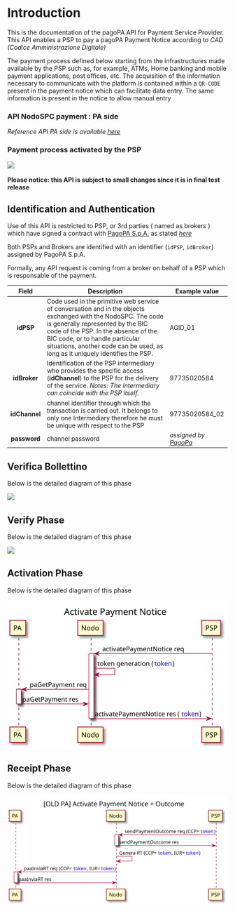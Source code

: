 <!-- 
plantuml -tsvg api-definitions/openapi/description.md 
-->
# Introduction

This is the documentation of the pagoPA API for Payment Service Provider. This API enables a PSP  to pay a pagoPA Payment Notice according to _CAD (Codice Amministrazione Digitale)_

The payment process defined below starting from the infrastructures made available by the PSP such as, for example, ATMs, Home banking and mobile payment applications, post offices, etc. The acquisition of the information necessary to communicate with the platform is contained within a `QR-CODE` present in the payment notice which can facilitate data entry. The same information is present in the notice to allow manual entry

### API NodoSPC payment : **PA side**
_Reference API PA side is available [here](https://pagopa.github.io/pagopa-api/indexPA.html)_

### Payment process activated by the PSP

<!-- https://github.com/pagopa/pagopa-analisi/blob/main/PlantUML/Sequence/modelli/nuovoModello3_ENG.puml -->

<!-- 
@startuml uml_diag/seqdiag-wisplightnuovoModello3_newPA
title Payment process activated by the PSP

participant EC
participant pagoPA
participant PSP
actor       User

== verify phase (optional) ==

User [#blue]-> PSP: Payment Notice

alt QR-CODE
    PSP -> pagoPA: verifyPaymentNotice req
    note right : The PSP requests the verification of the notice \n (check amount)
    activate pagoPA
    pagoPA -> EC: paVerifyPaymentNotice req
    note left #aqua : Debt Position\n STATUS = **Open**
    activate EC
    EC -> pagoPA: paVerifyPaymentNotice res
    deactivate EC
    pagoPA -> PSP: verifyPaymentNotice res
    deactivate pagoPA
else BARCODE-128-AIM 
    PSP -> pagoPA: verificaBollettino req
    activate pagoPA
    pagoPA -> EC: paVerifyPaymentNotice req
    note left #aqua : Debt Position\n STATUS = **Open**
    activate EC
    EC -> pagoPA: paVerifyPaymentNotice res
    deactivate EC
    pagoPA -> PSP: verificaBollettino res
    deactivate pagoPA
end

PSP [#blue]-> User: Notice verified and updated

== activate phase ==
User [#blue]-> PSP: Confirm willingness to pay
PSP -> pagoPA: activatePaymentNotice req
note right : The PSP requires payment activation
activate pagoPA
pagoPA -> pagoPA: token generation (<color blue>token</color>)
pagoPA -> EC: paGetPayment req
note left #aqua : Debt Position\n STATUS = **Open**
activate EC
EC -> pagoPA: paGetPayment res
deactivate EC
pagoPA -> PSP: activatePaymentNotice res (<color blue>token</color>)
note right : The PSP has all data \nto allow the payment
deactivate pagoPA

PSP [#blue]-> User: Payment page
note left EC #pink : Newly configured ECs \n**DOES'NT HAVE TO** lock the debt position \nafter activation.

== send receipt phase ==

User [#blue]-> PSP: Pay
note right PSP : If payment OK ->  Outcome +\nIf payment KO -> Outcome -

PSP -> pagoPA: sendPaymentOutcome req (<color blue>token</color>)
activate pagoPA
pagoPA -> PSP: sendPaymentOutcome res
deactivate pagoPA
pagoPA -> pagoPA: receipt generation (idReceipt=<color blue>token</color>)

loop for each EC in transfer list
    pagoPA -> EC: paSendRT req (idReceipt=<color blue>token</color>)
    activate EC
    EC -> pagoPA: paSendRT res
    deactivate EC
end 

note left EC #aqua: Debt Position\n STATUS = **Open -> Closed/Open**\n(based on receipt result)

@enduml
-->
![](seqdiag-wisplightnuovoModello3_newPA.svg)

**Please notice: this API is subject to small changes since it is in final test release**

## Identification and Authentication

Use of this API is restricted to PSP, or 3rd parties ( named as brokers ) which have signed a contract with [PagoPA S.p.A.](https://www.pagopa.gov.it/it/pagopa-spa/) as stated _[here](https://www.pagopa.gov.it/it/prestatori-servizi-di-pagamento/)_

Both PSPs and Brokers are identified with an identifier (`idPSP`, `idBroker`)  assigned by PagoPA S.p.A.

Formally, any API request is coming from a broker on behalf of a PSP which is responsable of the payment.

| Field   |      Description      |  Example value |
|:----------:|-------------|------|
| **idPSP** | Code used in the primitive web service of conversation and in the objects exchanged with the NodoSPC. The code is generally represented by the BIC code of the PSP. In the absence of the BIC code, or to handle particular situations, another code can be used, as long as it uniquely identifies the PSP. | AGID_01 |
| **idBroker** | Identification of the PSP intermediary who provides the specific access (**idChannel**) to the PSP for the delivery of the service. _Notes: The intermediary can coincide with the PSP itself._ | 97735020584 |
| **idChannel**| channel identifier through which the transaction is carried out. It belongs to only one Intermediary therefore he must be unique with respect to the PSP | 97735020584_02 |
| **password**| channel password | _assigned by [PagoPa](https://www.pagopa.gov.it/it/pagopa-spa/servizi-psp/)_|

## Verifica Bollettino
Below is the detailed diagram of this phase
<!-- https://github.com/pagopa/pagopa-analisi/blob/main/PlantUML/Sequence/businessProcess/verificaBollettino.puml -->

<!-- 
@startuml uml_diag/verificaBollettino
title Verifica Bollettino

participant EC
participant pagoPA
participant PSP

PSP -> pagoPA: verificaBollettino req
activate pagoPA
pagoPA -> EC: paVerifyPaymentNotice req
activate EC
EC -> pagoPA: paVerifyPaymentNotice res
deactivate EC
pagoPA -> PSP: verificaBollettino res
deactivate pagoPA

@enduml
-->
![](verificaBollettino.svg)

## Verify Phase
Below is the detailed diagram of this phase

<!-- https://github.com/pagopa/pagopa-analisi/blob/main/PlantUML/Sequence/businessProcess/verifyPaymentNotice.puml -->
<!-- 
@startuml uml_diag/verifyPaymentNotice_newPA
title Verify Payment Notice 

participant EC
participant pagoPA
participant PSP

PSP -> pagoPA: verifyPaymentNotice req
activate pagoPA
pagoPA -> EC: paVerifyPaymentNotice req
activate EC
EC -> pagoPA: paVerifyPaymentNotice res
deactivate EC
pagoPA -> PSP: verifyPaymentNotice res
deactivate pagoPA

@enduml
-->
![](verifyPaymentNotice_newPA.svg)

## Activation Phase
Below is the detailed diagram of this phase

<!-- https://github.com/pagopa/pagopa-analisi/blob/main/PlantUML/Sequence/businessProcess/activatePaymentNotice.puml -->
<!-- 
@startuml uml_diag/activatePaymentNotice_newPA
title Activate Payment Notice

participant EC
participant pagoPA
participant PSP

PSP -> pagoPA: activatePaymentNotice req
activate pagoPA
pagoPA -> pagoPA: token generation (<color blue>token</color>)
pagoPA -> EC: paGetPayment req
activate EC
EC -> pagoPA: paGetPayment res
deactivate EC
pagoPA -> PSP: activatePaymentNotice res (<color blue>token</color>)
deactivate pagoPA

@enduml
-->
![](activatePaymentNotice_newPA.svg)

## Receipt Phase
Below is the detailed diagram of this phase

<!-- https://github.com/pagopa/pagopa-analisi/blob/main/PlantUML/Sequence/businessProcess/sendPaymentOutcome.puml -->
<!-- 
@startuml uml_diag/outcomeOK
title Send Payment Outcome

participant EC
participant pagoPA
participant PSP

PSP -> pagoPA: sendPaymentOutcome req (<color blue>token</color>)
activate pagoPA
pagoPA -> PSP: sendPaymentOutcome res
deactivate pagoPA
pagoPA -> pagoPA: receipt generation (idReceipt=<color blue>token</color>)

loop for each EC in transfer list
    pagoPA -> EC: paSendRT req (idReceipt=<color blue>token</color>)
    activate EC
    EC -> pagoPA: paSendRT res
    deactivate EC
end 

@enduml
-->
![](outcomeOK.svg)
